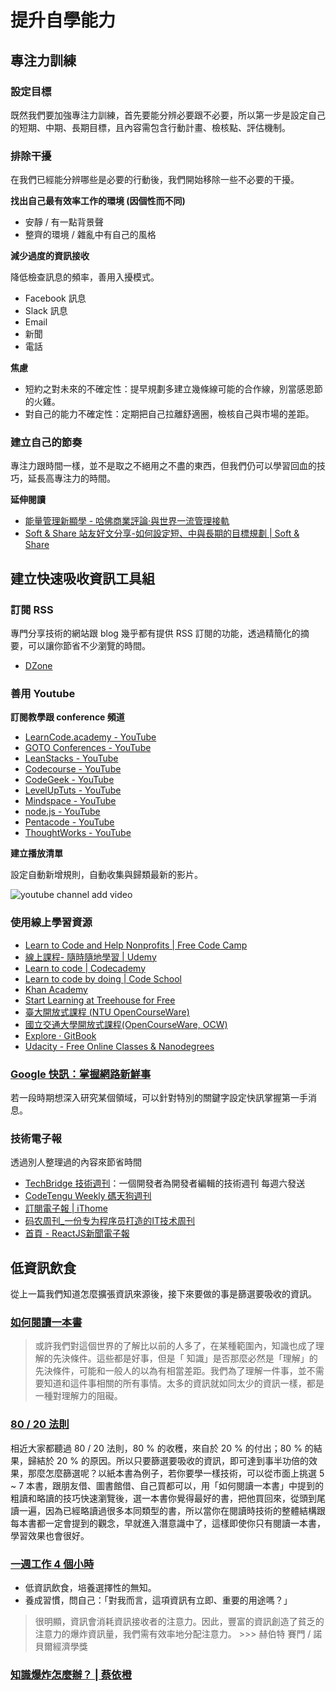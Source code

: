 # 提升自學能力

## 專注力訓練

### 設定目標

既然我們要加強專注力訓練，首先要能分辨必要跟不必要，所以第一步是設定自己的短期、中期、長期目標，且內容需包含行動計畫、檢核點、評估機制。

### 排除干擾

在我們已經能分辨哪些是必要的行動後，我們開始移除一些不必要的干擾。

**找出自己最有效率工作的環境 (因個性而不同)**

* 安靜 / 有一點背景聲
* 整齊的環境 / 雜亂中有自己的風格

**減少過度的資訊接收**

降低檢查訊息的頻率，善用入擾模式。

* Facebook 訊息
* Slack 訊息
* Email
* 新聞
* 電話

**焦慮**

* 短約之對未來的不確定性：提早規劃多建立幾條線可能的合作線，別當感恩節的火雞。
* 對自己的能力不確定性：定期把自己拉離舒適圈，檢核自己與市場的差距。

### 建立自己的節奏

專注力跟時間一樣，並不是取之不絕用之不盡的東西，但我們仍可以學習回血的技巧，延長高專注力的時間。

**延伸閱讀**

* [能量管理新顯學 - 哈佛商業評論‧與世界一流管理接軌](https://www.hbrtaiwan.com/article_content_AR0003274.html)
* [Soft & Share 站友好文分享-如何設定短、中與長期的目標規劃 | Soft & Share](https://softnshare.wordpress.com/2016/05/16/soft-share-%E7%AB%99%E5%8F%8B%E5%A5%BD%E6%96%87%E5%88%86%E4%BA%AB-%E5%A6%82%E4%BD%95%E8%A8%AD%E5%AE%9A%E7%9F%AD%E3%80%81%E4%B8%AD%E8%88%87%E9%95%B7%E6%9C%9F%E7%9A%84%E7%9B%AE%E6%A8%99%E8%A6%8F/)


## 建立快速吸收資訊工具組

### 訂閱 RSS

專門分享技術的網站跟 blog 幾乎都有提供 RSS 訂閱的功能，透過精簡化的摘要，可以讓你節省不少瀏覽的時間。

* [DZone](https://dzone.com/pages/feeds)

### 善用 Youtube

**訂閱教學跟 conference 頻道**

* [LearnCode.academy - YouTube](https://www.youtube.com/channel/UCVTlvUkGslCV_h-nSAId8Sw)
* [GOTO Conferences - YouTube](https://www.youtube.com/channel/UCs_tLP3AiwYKwdUHpltJPuA)
* [LeanStacks - YouTube](https://www.youtube.com/channel/UChCCDds_KM-w02yVn7cQI_Q)
* [Codecourse - YouTube](https://www.youtube.com/channel/UCpOIUW62tnJTtpWFABxWZ8g)
* [CodeGeek - YouTube](https://www.youtube.com/channel/UCJYhP1lceSUc1bg0LRBUvqA)
* [LevelUpTuts - YouTube](https://www.youtube.com/channel/UCyU5wkjgQYGRB0hIHMwm2Sg)
* [Mindspace - YouTube](https://www.youtube.com/channel/UCSJbGtTlrDami-tDGPUV9-w)
* [node.js - YouTube](https://www.youtube.com/channel/UCQPYJluYC_sn_Qz_XE-YbTQ)
* [Pentacode - YouTube](https://www.youtube.com/channel/UCJtWu3jKkIXiY3WUBb7qwpw)
* [ThoughtWorks - YouTube](https://www.youtube.com/channel/UCQvdU25Eqk3YS9-QnILhKKQ)

**建立播放清單**

設定自動新增規則，自動收集與歸類最新的影片。

![youtube channel add video](http://i.imgur.com/vjMsE5C.png)

### 使用線上學習資源

* [Learn to Code and Help Nonprofits | Free Code Camp](https://www.freecodecamp.com)
* [線上課程- 隨時隨地學習 | Udemy](https://www.udemy.com/courses/)
* [Learn to code | Codecademy](https://www.codecademy.com/)
* [Learn to code by doing | Code School](https://www.codeschool.com/)
* [Khan Academy](https://www.khanacademy.org/)
* [Start Learning at Treehouse for Free](https://teamtreehouse.com/)
* [臺大開放式課程 (NTU OpenCourseWare)](http://ocw.aca.ntu.edu.tw/ntu-ocw/)
* [國立交通大學開放式課程(OpenCourseWare, OCW)](http://ocw.nctu.edu.tw/)
* [Explore · GitBook](https://www.gitbook.com/explore)
* [Udacity - Free Online Classes & Nanodegrees](https://www.udacity.com/)

### [Google 快訊：掌握網路新鮮事](https://www.google.com/alerts?hl=zh-tw)

若一段時期想深入研究某個領域，可以針對特別的關鍵字設定快訊掌握第一手消息。

### 技術電子報

透過別人整理過的內容來節省時間

* [TechBridge 技術週刊](http://weekly.techbridge.cc/)：一個開發者為開發者編輯的技術週刊
每週六發送
* [CodeTengu Weekly 碼天狗週刊](http://weekly.codetengu.com/)
* [訂閱電子報 | iThome](http://www.ithome.com.tw/epaper)
* [码农周刊_一份专为程序员打造的IT技术周刊](http://weekly.manong.io/)
* [首頁 - ReactJS新聞電子報](https://reactjs-tw.top/)

## 低資訊飲食

從上一篇我們知道怎麼擴張資訊來源後，接下來要做的事是篩選要吸收的資訊。

### [如何閱讀一本書](http://www.books.com.tw/products/0010226097)

> 或許我們對這個世界的了解比以前的人多了，在某種範圍內，知識也成了理解的先決條件。這些都是好事，但是「 知識」是否那麼必然是「理解」的先決條件，可能和一般人的以為有相當差距。我們為了理解一件事，並不需要知道和這件事相關的所有事情。太多的資訊就如同太少的資訊一樣，都是一種對理解力的阻礙。

### [80 / 20 法則](http://www.books.com.tw/products/0010012083)

相近大家都聽過 80 / 20 法則，80 % 的收穫，來自於 20 % 的付出；80 % 的結果，歸結於 20 % 的原因。所以只要篩選要吸收的資訊，即可達到事半功倍的效果，那麼怎麼篩選呢？以紙本書為例子，若你要學一樣技術，可以從市面上挑選 5 ~ 7 本書，跟朋友借、圖書館借、自己買都可以，用「如何閱讀一本書」中提到的粗讀和略讀的技巧快速瀏覽後，選一本書你覺得最好的書，把他買回來，從頭到尾讀一遍，因為已經略讀過很多本同類型的書，所以當你在閱讀時技術的整體結構跟每本書都一定會提到的觀念，早就進入潛意識中了，這樣即使你只有閱讀一本書，學習效果也會很好。

### [一週工作 4 個小時](http://www.books.com.tw/products/0010621037)

* 低資訊飲食，培養選擇性的無知。
* 養成習慣，問自己：「對我而言，這項資訊有立即、重要的用途嗎？」

> 很明顯，資訊會消耗資訊接收者的注意力。因此，豐富的資訊創造了貧乏的注意力的爆炸資訊量，我們需有效率地分配注意力。 >>> 赫伯特 賽門 / 諾貝爾經濟學獎

### [知識爆炸怎麼辦？ | 蔡依橙](https://i-chentsai.innovarad.tw/2016/10/knowledge_explosion.html)